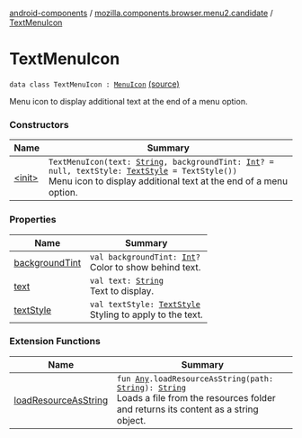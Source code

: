 [android-components](../../index.md) / [mozilla.components.browser.menu2.candidate](../index.md) / [TextMenuIcon](./index.md)

# TextMenuIcon

`data class TextMenuIcon : `[`MenuIcon`](../-menu-icon.md) [(source)](https://github.com/mozilla-mobile/android-components/blob/master/components/browser/menu2/src/main/java/mozilla/components/browser/menu2/candidate/MenuIcon.kt#L67)

Menu icon to display additional text at the end of a menu option.

### Constructors

| Name | Summary |
|---|---|
| [&lt;init&gt;](-init-.md) | `TextMenuIcon(text: `[`String`](https://kotlinlang.org/api/latest/jvm/stdlib/kotlin/-string/index.html)`, backgroundTint: `[`Int`](https://kotlinlang.org/api/latest/jvm/stdlib/kotlin/-int/index.html)`? = null, textStyle: `[`TextStyle`](../-text-style/index.md)` = TextStyle())`<br>Menu icon to display additional text at the end of a menu option. |

### Properties

| Name | Summary |
|---|---|
| [backgroundTint](background-tint.md) | `val backgroundTint: `[`Int`](https://kotlinlang.org/api/latest/jvm/stdlib/kotlin/-int/index.html)`?`<br>Color to show behind text. |
| [text](text.md) | `val text: `[`String`](https://kotlinlang.org/api/latest/jvm/stdlib/kotlin/-string/index.html)<br>Text to display. |
| [textStyle](text-style.md) | `val textStyle: `[`TextStyle`](../-text-style/index.md)<br>Styling to apply to the text. |

### Extension Functions

| Name | Summary |
|---|---|
| [loadResourceAsString](../../mozilla.components.support.test.file/kotlin.-any/load-resource-as-string.md) | `fun `[`Any`](https://kotlinlang.org/api/latest/jvm/stdlib/kotlin/-any/index.html)`.loadResourceAsString(path: `[`String`](https://kotlinlang.org/api/latest/jvm/stdlib/kotlin/-string/index.html)`): `[`String`](https://kotlinlang.org/api/latest/jvm/stdlib/kotlin/-string/index.html)<br>Loads a file from the resources folder and returns its content as a string object. |
